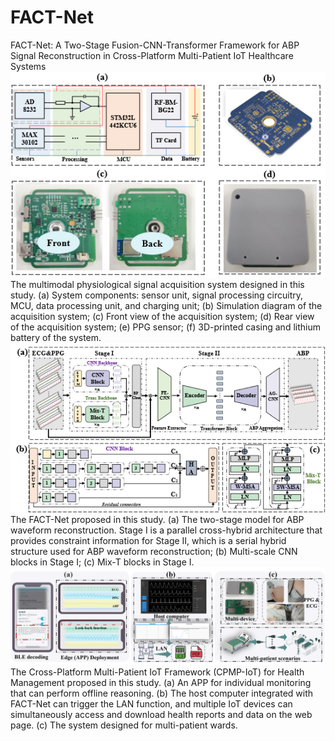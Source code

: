 # FACT-Net
FACT-Net: A Two-Stage Fusion-CNN-Transformer Framework for ABP Signal Reconstruction in Cross-Platform Multi-Patient IoT Healthcare Systems
![image](https://github.com/liuyisi123/FACT-Net/blob/main/Hardware.png)
The multimodal physiological signal acquisition system designed in this study. (a) System components: sensor unit, signal processing circuitry, MCU, data processing unit, and charging unit; (b) Simulation diagram of the acquisition system; (c) Front view of the acquisition system; (d) Rear view of the acquisition system; (e) PPG sensor; (f) 3D-printed casing and lithium battery of the system.
![image](https://github.com/liuyisi123/FACT-Net/blob/main/FACT-Net.png)
The FACT-Net proposed in this study. (a) The two-stage model for ABP waveform reconstruction. Stage I is a parallel cross-hybrid architecture that provides constraint information for Stage II, which is a serial hybrid structure used for ABP waveform reconstruction; (b) Multi-scale CNN blocks in Stage I; (c) Mix-T blocks in Stage I.
![image](https://github.com/liuyisi123/FACT-Net/blob/main/CPMP-IoT.png)
The Cross-Platform Multi-Patient IoT Framework (CPMP-IoT) for Health Management proposed in this study. (a) An APP for individual monitoring that can perform offline reasoning. (b) The host computer integrated with FACT-Net can trigger the LAN function, and multiple IoT devices can simultaneously access and download health reports and data on the web page. (c) The system designed for multi-patient wards.
